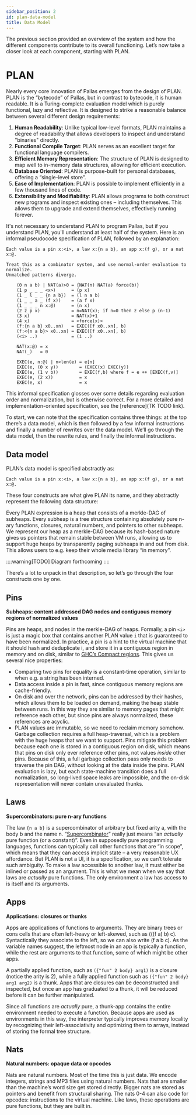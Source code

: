 ```yaml
---
sidebar_position: 2
id: plan-data-model
title: Data Model
---
```


The previous section provided an overview of the system and how the different components contribute to its overall functioning. Let’s now take a closer look at each component, starting with PLAN.

# PLAN 

Nearly every core innovation of Pallas emerges from the design of PLAN. PLAN is the “bytecode” of Pallas, but in contrast to bytecode, it is human readable. It is a Turing-complete evaluation model which is purely functional, lazy and reflective. It is designed to strike a reasonable balance between several different design requirements:

1. **Human Readability**: Unlike typical low-level formats, PLAN maintains a degree of readability that allows developers to inspect and understand "binaries" directly.  
2. **Functional Compile Target**: PLAN serves as an excellent target for functional language compilers.  
3. **Efficient Memory Representation**: The structure of PLAN is designed to map well to in-memory data structures, allowing for efficient execution.  
4. **Database Oriented**: PLAN is purpose-built for personal databases, offering a “single-level store”.  
5. **Ease of Implementation**: PLAN is possible to implement efficiently in a few thousand lines of code.  
6. **Extensibility and Modifiability**: PLAN allows programs to both construct new programs and inspect existing ones – including themselves. This allows them to upgrade and extend themselves, effectively running forever.

It's not necessary to understand PLAN to program Pallas, but if you understand PLAN, you'll understand at least half of the system. Here is an informal pseudocode specification of PLAN, followed by an explanation:

```unset
Each value is a pin x:<i>, a law x:{n a b}, an app x:(f g), or a nat x:@.

Treat this as a combinator system, and use normal-order evaluation to normalize.
Unmatched patterns diverge.

    (0 n a b) | NAT(a)>0 = {NAT(n) NAT(a) force(b)}  
    (1 p _ _ _ <x>)      = (p x)  
    (1 _ l _ _ {n a b})  = (l n a b)  
    (1 _ _ a _ (f x))    = (a f x)  
    (1 _ _ _ n x:@)      = (n x)  
    (2 z p x)            = n=NAT(x); if n=0 then z else p (n-1)  
    (3 x)                = NAT(x)+1  
    (4 x)                = <force(x)>  
    (f:{n a b} x0..xn)   = EXEC([f x0..xn], b)  
    (f:<{n a b}> x0..xn) = EXEC([f x0..xn], b)  
    (<i> ..)             = (i ..)

    NAT(x:@) = x  
    NAT(_)   = 0

    EXEC(e, n:@) | n<len(e) = e[n]  
    EXEC(e, (0 x y))        = (EXEC(x) EXEC(y))  
    EXEC(e, (1 v b))        = EXEC(f,b) where f = e ++ [EXEC(f,v)]  
    EXEC(e, (2 x))          = x  
    EXEC(e, x)              = x
```

This informal specification glosses over some details regarding evaluation order and normalization, but is otherwise correct. For a more detailed and implementation-oriented specification, see the [reference](TK TODO link).

To start, we can note that the specification contains three things: at the top there’s a data model, which is then followed by a few informal instructions and finally a number of rewrites over the data model. We’ll go through the data model, then the rewrite rules, and finally the informal instructions.

## Data model

PLAN’s data model is specified abstractly as:

`Each value is a pin x:<i>, a law x:{n a b}, an app x:(f g), or a nat x:@.`

These four constructs are what give PLAN its name, and they abstractly represent the following data structure:

Every PLAN expression is a heap that consists of a merkle-DAG of subheaps. Every subheap is a tree structure containing absolutely pure n-ary functions, closures, natural numbers, and pointers to other subheaps. We represent our heap as a merkle-DAG because its hash-based nature gives us pointers that remain stable between VM runs, allowing us to support huge heaps by transparently paging subheaps in and out from disk. This allows users to e.g. keep their whole media library “in memory”.

::::warning[TODO]
Diagram forthcoming
::::

There’s a lot to unpack in that description, so let’s go through the four constructs one by one.

## Pins

**Subheaps: content addressed DAG nodes and contiguous memory regions of normalized values**

Pins are heaps, and nodes in the merkle-DAG of heaps. Formally, a pin `<i>` is just a magic box that contains another PLAN value `i` that is guaranteed to have been normalized. In practice, a pin is a hint to the virtual machine that it should hash and deduplicate i, and store it in a contiguous region in memory and on disk, similar to [GHC’s Compact regions](https://harpocrates.github.io/ghc-head-libraries/ghc-compact/GHC-Compact.html). This gives us several nice properties:

- Comparing two pins for equality is a constant-time operation, similar to when e.g. a string has been interned.  
- Data access inside a pin is fast, since contiguous memory regions are cache-friendly.  
- On disk and over the network, pins can be addressed by their hashes, which allows them to be loaded on demand, making the heap stable between runs. In this way they are similar to memory pages that might reference each other, but since pins are always normalized, these references are acyclic.  
- PLAN values are immutable, so we need to reclaim memory somehow. Garbage collection requires a full heap-traversal, which is a problem with the huge heaps that we want to support. Pins mitigate this problem because each one is stored in a contiguous region on disk, which means that pins on disk only ever reference other pins, not values *inside* other pins. Because of this, a full garbage collection pass only needs to traverse the pin DAG, without looking at the data inside the pins. PLAN evaluation is lazy, but each state-machine transition does a full normalization, so long-lived space leaks are impossible, and the on-disk representation will never contain unevaluated thunks.

   

## Laws 

**Supercombinators: pure n-ary functions**

The law `{n a b}` is a supercombinator of arbitrary but fixed arity a, with the body b and the name n. “[Supercombinator](https://wiki.haskell.org/Super\_combinator)” really just means “an *actually* pure function (or a constant)”. Even in supposedly pure programming languages, functions can typically call other functions that are “in scope”, which means that they can access implicit state – a very reasonable UX affordance. But PLAN is not a UI, it is a specification, so we can’t tolerate such ambiguity. To make a law accessible to another law, it must either be inlined or passed as an argument. This is what we mean when we say that laws are *actually* pure functions. The only environment a law has access to is itself and its arguments.

## Apps

**Applications: closures or thunks**

Apps are applications of functions to arguments. They are binary trees or cons cells that are often left-heavy or left-skewed, such as (((f a) b) c). Syntactically they associate to the left, so we can also write (f a b c). As the variable names suggest, the leftmost node in an app is typically a function, while the rest are arguments to that function, some of which might be other apps.

A partially applied function, such as `({"fun" 2 body} arg1)` is a closure (notice the arity is 2), while a fully applied function such as `({"fun" 2 body} arg1 arg2)` is a thunk. Apps that are closures can be deconstructed and inspected, but once an app has graduated to a thunk, it will be reduced before it can be further manipulated.

Since all functions are *actually* pure, a thunk-app contains the entire environment needed to execute a function. Because apps are used as environments in this way, the interpreter typically improves memory locality by recognizing their left-associativity and optimizing them to arrays, instead of storing the formal tree structure.

## Nats

**Natural numbers: opaque data or opcodes**

Nats are natural numbers. Most of the time this is just data. We encode integers, strings and MP3 files using natural numbers. Nats that are smaller than the machine’s word size get stored directly. Bigger nats are stored as pointers and benefit from structural sharing. The nats 0-4 can also code for opcodes: instructions to the virtual machine. Like laws, these operations are pure functions, but they are built in.
